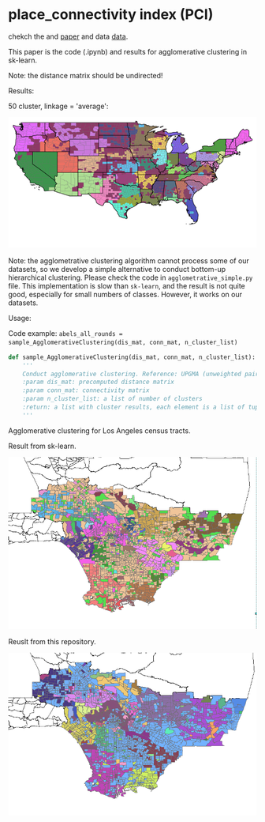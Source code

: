 

# place_connectivity index (PCI)

chekch the and [paper](https://arxiv.org/abs/2102.03991) and data [data](https://github.com/GIBDUSC/Place-Connectivity-Index).

This paper is the code (.ipynb) and results for agglomerative clustering in sk-learn.

Note: the distance matrix should be undirected!

Results:

50 cluster, linkage = 'average':

![](50_average.png)


Note: the agglometrative clustering algorithm cannot process some of our datasets, so we develop a simple alternative 
to conduct bottom-up hierarchical clustering. Please check the code in `agglometrative_simple.py` file. This implementation is 
slow than `sk-learn`, and the result is not quite good, especially for small numbers of classes. However, it works on our datasets.

Usage:

Code example: `abels_all_rounds = sample_AgglomerativeClustering(dis_mat, conn_mat, n_cluster_list)`
```python
def sample_AgglomerativeClustering(dis_mat, conn_mat, n_cluster_list):
    '''
    Conduct agglomerative clustering. Reference: UPGMA (unweighted pair group method with arithmetic mean), https://en.wikipedia.org/wiki/UPGMA.
    :param dis_mat: precomputed distance matrix
    :param conn_mat: connectivity matrix
    :param n_cluster_list: a list of number of clusters
    :return: a list with cluster results, each element is a list of tuple (node.index, label).
    '''
```

Agglomerative clustering for Los Angeles census tracts.

Result from sk-learn.

![](sk-60.png)

Reuslt from this repository.

![](h-60.png)
